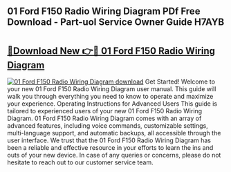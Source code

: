 ## 01 Ford F150 Radio Wiring Diagram PDf Free Download - Part-uoI Service Owner Guide H7AYB

# <h2><a href="http://dfunuui.blite.top/?on=01+Ford+F150+Radio+Wiring+Diagram">🔗Download New 👉🔴 01 Ford F150 Radio Wiring Diagram</a></h2>

[![01 Ford F150 Radio Wiring Diagram download](https://i.imgur.com/lujVjoI.png)](http://dfunuui.blite.top/?on=01+Ford+F150+Radio+Wiring+Diagram)
Get Started! Welcome to your new 01 Ford F150 Radio Wiring Diagram user manual. This guide will walk you through everything you need to know to operate and maximize your experience. Operating Instructions for Advanced Users This guide is tailored to experienced users of your new 01 Ford F150 Radio Wiring Diagram. 01 Ford F150 Radio Wiring Diagram comes with an array of advanced features, including voice commands, customizable settings, multi-language support, and automatic backups, all accessible through the user interface. We trust that the 01 Ford F150 Radio Wiring Diagram has been a reliable and effective resource in your efforts to learn the ins and outs of your new device. In case of any queries or concerns, please do not hesitate to reach out to our customer service team.
